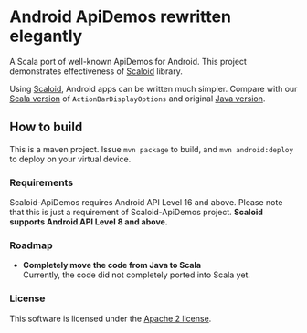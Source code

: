 # Android ApiDemos rewritten elegantly

A Scala port of well-known ApiDemos for Android. This project demonstrates effectiveness of [Scaloid](https://github.com/pocorall/scaloid/) library.

Using [Scaloid](https://github.com/pocorall/scaloid/), Android apps can be written much simpler. Compare with our [Scala version](https://github.com/pocorall/scaloid-apidemos/blob/master/src/main/java/com/example/android/apis/app/ActionBarDisplayOptions.scala) of `ActionBarDisplayOptions` and original [Java version](http://grepcode.com/file/repository.grepcode.com/java/ext/com.google.android/android-apps/4.1.1_r1/com/example/android/apis/app/ActionBarDisplayOptions.java).

## How to build

This is a maven project. Issue `mvn package` to build, and `mvn android:deploy` to deploy on your virtual device.

### Requirements

Scaloid-ApiDemos requires Android API Level 16 and above.
Please note that this is just a requirement of Scaloid-ApiDemos project.
**Scaloid supports Android API Level 8 and above.**

### Roadmap

* **Completely move the code from Java to Scala** <br/>
  Currently, the code did not completely ported into Scala yet.
  
### License

This software is licensed under the [Apache 2 license](http://www.apache.org/licenses/LICENSE-2.0.html).